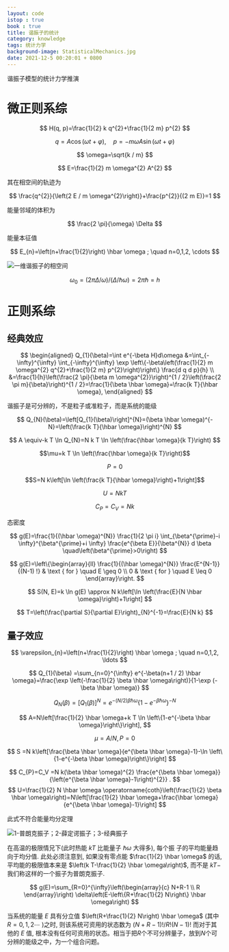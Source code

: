 ```yaml
---
layout: code
istop : true
book : true
title: 谐振子的统计
category: knowledge
tags: 统计力学
background-image: StatisticalMechanics.jpg
date: 2021-12-5 00:20:01 + 0800
---
```

谐振子模型的统计力学推演 <!-- more -->

# 微正则系综

$$
H(q, p)=\frac{1}{2} k q^{2}+\frac{1}{2 m} p^{2}
$$

$$
q=A \cos (\omega t+\varphi), \quad p=-m \omega A \sin (\omega t+\varphi)
$$

$$
\omega=\sqrt{k / m}
$$

$$
E=\frac{1}{2} m \omega^{2} A^{2}
$$

其在相空间的轨迹为

$$
\frac{q^{2}}{\left(2 E / m \omega^{2}\right)}+\frac{p^{2}}{(2 m E)}=1
$$

能量邻域的体积为

$$
\frac{2 \pi}{\omega} \Delta
$$

能量本征值

$$
E_{n}=\left(n+\frac{1}{2}\right) \hbar \omega ; \quad n=0,1,2, \cdots
$$

![一维谐振子的相空间](https://i.loli.net/2021/12/02/y4IhDckZw12mSTG.png)

$$
\omega_{0}=(2 \pi \Delta / \omega) /(\Delta / \hbar \omega)=2 \pi \hbar=h
$$

# 正则系综
## 经典效应
$$
\begin{aligned}
Q_{1}(\beta)=\int e^{-\beta H}d\omega  &=\int_{-\infty}^{\infty} \int_{-\infty}^{\infty} \exp \left\{-\beta\left(\frac{1}{2} m \omega^{2} q^{2}+\frac{1}{2 m} p^{2}\right)\right\} \frac{d q d p}{h} \\
&=\frac{1}{h}\left(\frac{2 \pi}{\beta m \omega^{2}}\right)^{1 / 2}\left(\frac{2 \pi m}{\beta}\right)^{1 / 2}=\frac{1}{\beta \hbar \omega}=\frac{k T}{\hbar \omega},
\end{aligned}
$$

谐振子是可分辨的，不是粒子或准粒子，而是系统的能级

$$
Q_{N}(\beta)=\left[Q_{1}(\beta)\right]^{N}=(\beta \hbar \omega)^{-N}=\left(\frac{k T}{\hbar \omega}\right)^{N}
$$

$$
A \equiv-k T \ln Q_{N}=N k T \ln \left(\frac{\hbar \omega}{k T}\right)
$$

$$\mu=k T \ln \left(\frac{\hbar \omega}{k T}\right)$$

$$P=0$$

$$S=N k\left[\ln \left(\frac{k T}{\hbar \omega}\right)+1\right]$$

$$U=N k T$$

$$
C_{P}=C_{V}=N k
$$

态密度

$$
g(E)=\frac{1}{(\hbar \omega)^{N}} \frac{1}{2 \pi i} \int_{\beta^{\prime}-i \infty}^{\beta^{\prime}+i \infty} \frac{e^{\beta E}}{\beta^{N}} d \beta \quad\left(\beta^{\prime}>0\right)
$$

$$
g(E)=\left\{\begin{array}{ll}
\frac{1}{(\hbar \omega)^{N}} \frac{E^{N-1}}{(N-1) !} & \text { for } \quad E \geq 0 \\
0 & \text { for } \quad E \leq 0
\end{array}\right.
$$

$$
S(N, E)=k \ln g(E) \approx N k\left[\ln \left(\frac{E}{N \hbar \omega}\right)+1\right]
$$

$$
T=\left(\frac{\partial S}{\partial E}\right)_{N}^{-1}=\frac{E}{N k}
$$

## 量子效应

$$
\varepsilon_{n}=\left(n+\frac{1}{2}\right) \hbar \omega ; \quad n=0,1,2, \ldots
$$

$$
Q_{1}(\beta) =\sum_{n=0}^{\infty} e^{-\beta(n+1 / 2) \hbar \omega}=\frac{\exp \left(-\frac{1}{2} \beta \hbar \omega\right)}{1-\exp (-\beta \hbar \omega)}
$$

$$
Q_{N}(\beta) =\left[Q_{1}(\beta)\right]^{N}
=e^{-(N / 2) \beta \hbar \omega}\left\{1-e^{-\beta \hbar \omega}\right\}^{-N}
$$

$$
A=N\left[\frac{1}{2} \hbar \omega+k T \ln \left\{1-e^{-\beta \hbar \omega}\right\}\right],
$$

$$
\mu =A / N ,P =0
$$

$$
S =N k\left[\frac{\beta \hbar \omega}{e^{\beta \hbar \omega}-1}-\ln \left\{1-e^{-\beta \hbar \omega}\right\}\right]
$$



$$
C_{P}=C_V =N k(\beta \hbar \omega)^{2} \frac{e^{\beta \hbar \omega}}{\left(e^{\beta \hbar \omega}-1\right)^{2}} .
$$
$$
U=\frac{1}{2} N \hbar \omega \operatorname{coth}\left(\frac{1}{2} \beta \hbar \omega\right)=N\left[\frac{1}{2} \hbar \omega+\frac{\hbar \omega}{e^{\beta \hbar \omega}-1}\right]
$$

此式不符合能量均分定理

![1-普朗克振子；2-薛定谔振子；3-经典振子](https://s2.loli.net/2021/12/04/JQCkWH3sNy2wd54.png)

在高温的极限情兄下(此时热能 $k T$ 比能量子 $\hbar \omega$ 大得多), 
每个振 子的平均能量趋向于均分值. 此处必须注意到, 
如果没有零点能 $\frac{1}{2} \hbar \omega$ 的话, 
平均能的极限值本来是 $\left(k T-\frac{1}{2} \hbar \omega\right)$, 
而不是 $k T-$ 我们称这样的一个振子为普朗克振子.

$$
g(E)=\sum_{R=0}^{\infty}\left(\begin{array}{c}
N+R-1 \\
R
\end{array}\right) \delta\left(E-\left\{R+\frac{1}{2} N\right\} \hbar \omega\right)
$$

当系统的能量 $E$ 具有分立值 $\left(R+\frac{1}{2} N\right) \hbar \omega$ (其中 $R=0,1,2 \cdots$ )之时, 
则该系统可资用的状态数为 $(N+R-1) ! / R !(N-1) !$ 而对于其他的 $E$ 值, 
根本没有任何可资用的状态。相当于把$R$个不可分辨量子，放到$N$个可分辨的能级之中，为一个组合问题。